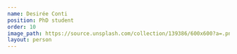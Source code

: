 ```yaml
---
name: Desirée Conti
position: PhD student
order: 10
image_path: https://source.unsplash.com/collection/139386/600x600?a=.png
layout: person
---
```

